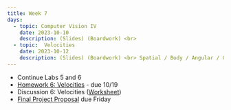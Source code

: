 ```yaml
---
title: Week 7
days:
  - topic: Computer Vision IV
    date: 2023-10-10
    description: (Slides) (Boardwork) <br> 
  - topic:  Velocities
    date: 2023-10-12
    description: (Slides) (Boardwork) <br> Spatial / Body / Angular / Generalized Velocities <br> Reading - MLS 2.4, 3.4
---
```


- Continue Labs 5 and 6
- [Homework 6: Velocities](./assets/homework/hw6_velocities.pdf) - due 10/19
- Discussion 6: Velocities ([Worksheet](./assets/disc/disc6_velocities.pdf))
- [Final Project Proposal](https://www.overleaf.com/read/dncxvvqfvfnk) due Friday

<a id="Week8"></a>